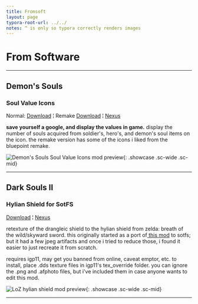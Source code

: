 ```yaml
---
title: Fromsoft
layout: page
typora-root-url: ../../
notes: ^ is only so typora correctly renders images
---
```


# From Software

---

## Demon's Souls

### Soul Value Icons

Normal: [Download](/assets/zips/games/mods/des/soul-values.7z) ¦ Remake [Download](/assets/zips/games/mods/des/soul-values-remake.7z) ¦  [Nexus](https://www.nexusmods.com/demonssouls/mods/51)

**save yourself a google, and display the values in game.** display the number of souls acquired from soldier's, hero's, and demon's soul items on the icon. the remake version has some of the icons i liked from the bluepoint remake.

![Demon's Souls Soul Value Icons mod preview](https://staticdelivery.nexusmods.com/mods/2952/images/51/51-1629380579-218465990.png){: .showcase .sc-wide .sc-mid}

---

## Dark Souls II

### Hylian Shield for SotFS

[Download](/assets/zips/games/mods/ds1/soul-values-remake.7z) ¦  [Nexus](https://www.nexusmods.com/demonssouls/mods/51)

retexture of the drangleic  shield to the hylian shield from zelda: breath of the wild/skyward  sword. this originally started as a port of[ this mod](https://www.nexusmods.com/darksouls2/mods/227) to sotfs; but it had a few jpeg artifacts and once i tried to reduce those, i found it easier to just recreate it from scratch.

requires igp11, may get you banned from online, caveat emptor, etc. to install, place .dds texture files in igp11's tex_override folder. you can ignore the .png and .afphoto files, but i've included them in case anyone wants to edit this mod.

![LoZ hylian shield mod preview](https://staticdelivery.nexusmods.com/mods/482/images/967/967-1620957422-1177216556.jpeg){: .showcase .sc-wide .sc-mid}

---

